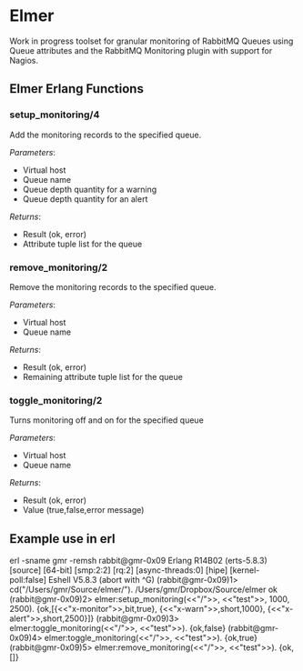 # Elmer
Work in progress toolset for granular monitoring of RabbitMQ Queues using Queue attributes and the RabbitMQ Monitoring plugin with support for Nagios.

## Elmer Erlang Functions

### setup_monitoring/4

Add the monitoring records to the specified queue.

_Parameters_:

 - Virtual host
 - Queue name
 - Queue depth quantity for a warning
 - Queue depth quantity for an alert

_Returns_:

 - Result (ok, error)
 - Attribute tuple list for the queue

### remove_monitoring/2

Remove the monitoring records to the specified queue.

_Parameters_:

 - Virtual host
 - Queue name

_Returns_:

 - Result (ok, error)
 - Remaining attribute tuple list for the queue

### toggle_monitoring/2

Turns monitoring off and on for the specified queue

_Parameters_:

 - Virtual host
 - Queue name

_Returns_:

 - Result (ok, error)
 - Value (true,false,error message)

## Example use in erl

  erl -sname gmr -remsh rabbit@gmr-0x09
  Erlang R14B02 (erts-5.8.3) [source] [64-bit] [smp:2:2] [rq:2] [async-threads:0] [hipe] [kernel-poll:false]
  Eshell V5.8.3  (abort with ^G)
  (rabbit@gmr-0x09)1> cd("/Users/gmr/Source/elmer/").
  /Users/gmr/Dropbox/Source/elmer
  ok
  (rabbit@gmr-0x09)2> elmer:setup_monitoring(<<"/">>, <<"test">>, 1000, 2500).
  {ok,[{<<"x-monitor">>,bit,true},
       {<<"x-warn">>,short,1000},
       {<<"x-alert">>,short,2500}]}
  (rabbit@gmr-0x09)3> elmer:toggle_monitoring(<<"/">>, <<"test">>).
  {ok,false}
  (rabbit@gmr-0x09)4> elmer:toggle_monitoring(<<"/">>, <<"test">>).
  {ok,true}
  (rabbit@gmr-0x09)5> elmer:remove_monitoring(<<"/">>, <<"test">>).
  {ok,[]}
